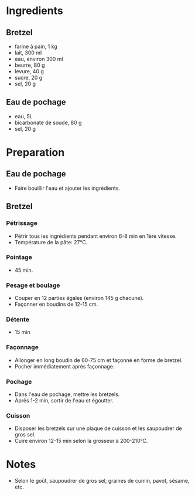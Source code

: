 # Ingredients

## Bretzel

- farine à pain, 1 kg
- lait, 300 ml
- eau, environ 300 ml
- beurre, 80 g
- levure, 40 g
- sucre, 20 g
- sel, 20 g

## Eau de pochage

- eau, 5L
- bicarbonate de soude, 80 g
- sel, 20 g

# Preparation

## Eau de pochage

- Faire bouillir l'eau et ajouter les ingrédients.

## Bretzel

### Pétrissage

- Pétrir tous les ingrédients pendant environ 6-8 min en 1ère vitesse.
- Température de la pâte: 27°C.

### Pointage

- 45 min.

### Pesage et boulage

- Couper en 12 parties égales (environ 145 g chacune).
- Façonner en boudins de 12-15 cm.

### Détente

- 15 min

### Façonnage

- Allonger en long boudin de 60-75 cm et façonné en forme de bretzel.
- Pocher immédiatement après façonnage.

### Pochage

- Dans l'eau de pochage, mettre les bretzels.
- Après 1-2 min, sortir de l'eau et égoutter.

### Cuisson

- Disposer les bretzels sur une plaque de cuisson et les saupoudrer de gros sel.
- Cuire environ 12-15 min selon la grosseur à 200-210°C.

# Notes

- Selon le goût, saupoudrer de gros sel, graines de cumin, pavot, sésame, etc.
